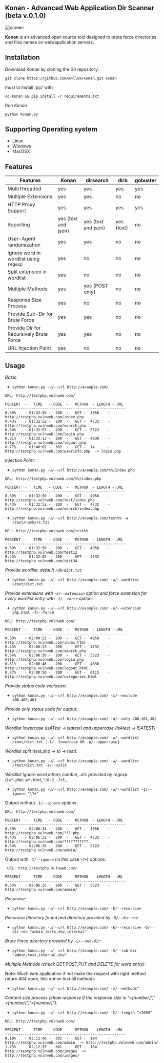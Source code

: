 
 Konan - Advanced Web Application Dir Scanner (beta v.0.1.0)
 ---

![screen](https://i.imgur.com/w3bQRoW.png)

__Konan__ is an advanced open source tool designed to brute force directories and files names on web/application servers. 


Installation
---

Download *Konan* by cloning the Git repository:

`git clone https://github.com/m4ll0k/Konan.git konan`

must to Install 'pip' with 

`cd konan && pip install -r requirements.txt`

Run *Konan*

`python konan.py`


Supporting Operating system
---
 - Linux
 - Windows
 - MacOSX


Features
---

 Features| Konan | dirsearch | dirb | gobuster |
 ------- | ----- | --------- | ---- | -------  |
| MultiThreaded | yes | yes |yes | yes |
| Multiple Extensions | yes | yes | no | no |
| HTTP Proxy Support | yes | yes | yes | yes |
| Reporting | yes (text and json) | yes (text and json) | yes (text) | no |
| User-Agent randomization | yes | yes | no | no |
| Ignore word in wordlist using `regexp` | yes | no | no | no |
| Split extension in wordlist  | yes | no | no | no |
| Multiple Methods  | yes | yes (POST only) | no | no |
| Response Size Process | yes | no | no | no |
| Provide Sub-Dir for Brute Force | yes | yes | no | no |
| Provide Dir for Recursively Brute Force | yes | yes | no | no |
| URL Injection Point | yes | no | no | no |


Usage
---

_Basic:_

 - `python konan.py -u/--url http://example.com/`
 
```
URL: http://testphp.vulnweb.com/

PERCENT	 -   TIME   - CODE  -   METHOD  - LENGTH - URL
-------------------------------------------------------
0.39%    - 01:32:50 -  200  -	GET	-  4958    - http://testphp.vulnweb.com/index.php 
0.43%    - 01:32:52 -  200  -	GET	-  4732    - http://testphp.vulnweb.com/search.php 
0.54%    - 01:32:57 -  200  -	GET	-  5523    - http://testphp.vulnweb.com/login.php 
0.81%    - 01:33:12 -  200  -	GET	-  4830    - http://testphp.vulnweb.com/logout.php 
8.77%    - 01:40:02 -  302  -	GET	-  14      - http://testphp.vulnweb.com/userinfo.php  -> login.php

```

_Injection Point:_

 - `python konan.py -u/--url http://example.com/%%/index.php`
 
```
URL: http://testphp.vulnweb.com/%%/index.php

PERCENT	 -   TIME   - CODE  -   METHOD  - LENGTH - URL
-------------------------------------------------------
0.39%    - 01:32:50 -  200  -	GET	-  4958    - http://testphp.vulnweb.com/test/index.php 
0.43%    - 01:32:52 -  200  -	GET	-  4732    - http://testphp.vulnweb.com/search/index.php 

```

 - `python konan.py -u/--url http://example.com/test%% -w /root/numbers.txt`

```
URL: http://testphp.vulnweb.com/test%%

PERCENT	 -   TIME   - CODE  -   METHOD  - LENGTH - URL
-------------------------------------------------------
0.39%    - 01:32:50 -  200  -	GET	-  4958    - http://testphp.vulnweb.com/test12
0.43%    - 01:32:52 -  200  -	GET	-  4732    - http://testphp.vulnweb.com/test34 

```
 
 _Provide wordlist, default `/db/dict.txt`:_

 - `python konan.py -u/--url http://example.com/ -w/--wordlist /root/dict.txt `

_Provide extensions with `-e/--extension` option and force extension for every wordlist entry with `-f/--force` option:_

 - `python konan.py -u/--url http://example.com/ -e/--extension php,html -f/--force`
 
 ```
 URL: http://testphp.vulnweb.com/

PERCENT	 -   TIME   - CODE  -   METHOD  - LENGTH - URL
-------------------------------------------------------
0.39%    - 02:00:21 -  200  -	GET	-  4958    - http://testphp.vulnweb.com/index.html 
0.43%    - 02:00:23 -  200  -	GET	-  4732    - http://testphp.vulnweb.com/search.php 
0.54%    - 02:00:30 -  200  -	GET	-  5523    - http://testphp.vulnweb.com/login.php 
0.81%    - 02:00:46 -  200  -	GET	-  4830    - http://testphp.vulnweb.com/logout.html 
0.87%    - 02:00:50 -  200  -	GET	-  6115    - http://testphp.vulnweb.com/categories.html
 ```
 
 
 
 _Provide status code exclusion:_

 - `python konan.py -u/--url http://example.com/ -x/--exclude 400,403,401`

_Provide only status code for output:_

 - `python konan.py -u/--url http://example.com/ -o/--only 200,301,302`
 
 _Wordlist lowercase (isATest -> isatest) and uppercase (isAtest -> ISATEST):_

 - `python konan.py -u/--url http://example.com/ -w/--wordlist /root/dict.txt [-l/--lowercase OR -p/--uppercase]` 

_Wordlist split (test.php -> to -> test):_

 - `python konan.py -u/--url http://example.com/ -w/--wordlist /root/dict.txt -s/--split`

_Wordlist Ignore word,letters,number,..etc provided by regexp (`\w*.php|\w*.html`,`^[0-9_-]+`):__

 - `python konan.py -u/--url http://example.com/ -w/--wordlist -I/--ignore "\?+"`
 
Output without `-I/--ignore` options:
 
 ```
 URL: http://testphp.vulnweb.com/

PERCENT	 -   TIME   - CODE  -   METHOD  - LENGTH - URL
-------------------------------------------------------
0.39%    - 02:06:31 -  200  -	GET	-  4958    - http://testphp.vulnweb.com/???.php 
0.43%    - 02:06:32 -  200  -	GET	-  4732    - http://testphp.vulnweb.com/??????????? 
0.54%    - 02:06:35 -  200  -	GET	-  5523    - http://testphp.vulnweb.com/admin/ 
 ```
 
Output with `-I/--ignore` (in this case `\?+`) options:
 
```
 URL: http://testphp.vulnweb.com/

PERCENT	 -   TIME   - CODE  -   METHOD  - LENGTH - URL
-------------------------------------------------------
0.54%    - 02:06:35 -  200  -	GET	-  5523    - http://testphp.vulnweb.com/admin/ 
 ```
 
 _Recursive:_

 - `python konan.py -u/--url http://example.com/ -E/--recursive`
 
 _Recursive directory found and directory provided by `-D/--dir-rec`:_

 - `python konan.py -u/--url http://example.com/ -E/--recursive -D/--dir-rec "admin,tests,dev,internal"`
 
 _Brute Force directory provided by `-S/--sub-dir`:_

 - `python konan.py -u/--url http://example.com/ -S/--sub-dir "admin,test,internal,dev"`
 
 _Multiple Methods (check GET,POST,PUT and DELETE for word entry)_:
 
 Note: Much web application if not make the request with right method return 404 code, this option test all methods
 
  - `python konan.py -u/--url http://example.com/ -m/--methods"`
  
 _Content size process (show response if the response size is ">[number]","<[number]","=[number]"):_
 
 - `python konan.py -u/--url http://example.com/ -C/--length "<1000"`
 
 ```
 URL: http://testphp.vulnweb.com/

PERCENT	 -   TIME   - CODE  -   METHOD  - LENGTH - URL
-------------------------------------------------------
0.19%    - 02:11:46 -  301  -	GET	-  184     - http://testphp.vulnweb.com/admin  -> http://testphp.vulnweb.com/admin/
1.73%    - 02:12:37 -  301  -	GET	-  184     - http://testphp.vulnweb.com/images  -> http://testphp.vulnweb.com/images/

 ```
